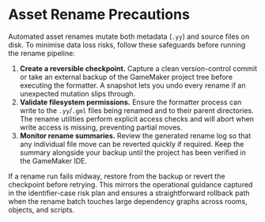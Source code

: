 # Asset Rename Precautions

Automated asset renames mutate both metadata (`.yy`) and source files on disk. To
minimise data loss risks, follow these safeguards before running the rename
pipeline:

1. **Create a reversible checkpoint.** Capture a clean version-control commit or
   take an external backup of the GameMaker project tree before executing the
   formatter. A snapshot lets you undo every rename if an unexpected mutation
   slips through.
2. **Validate filesystem permissions.** Ensure the formatter process can write
   to the `.yy`/`.gml` files being renamed and to their parent directories. The
   rename utilities perform explicit access checks and will abort when write
   access is missing, preventing partial moves.
3. **Monitor rename summaries.** Review the generated rename log so that any
   individual file move can be reverted quickly if required. Keep the summary
   alongside your backup until the project has been verified in the GameMaker
   IDE.

If a rename run fails midway, restore from the backup or revert the checkpoint
before retrying. This mirrors the operational guidance captured in the
identifier-case risk plan and ensures a straightforward rollback path when the
rename batch touches large dependency graphs across rooms, objects, and scripts.

